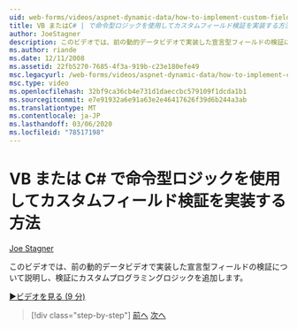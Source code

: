 ```yaml
---
uid: web-forms/videos/aspnet-dynamic-data/how-to-implement-custom-field-validation-with-imperative-logic-in-vb-or-c
title: VB またはC# | で命令型ロジックを使用してカスタムフィールド検証を実装する方法Microsoft Docs
author: JoeStagner
description: このビデオでは、前の動的データビデオで実装した宣言型フィールドの検証に加え、カスタムプログラミングロジックを val...
ms.author: riande
ms.date: 12/11/2008
ms.assetid: 22fb5270-7685-4f3a-919b-c23e180efe49
msc.legacyurl: /web-forms/videos/aspnet-dynamic-data/how-to-implement-custom-field-validation-with-imperative-logic-in-vb-or-c
msc.type: video
ms.openlocfilehash: 32bf9ca36cb4e731d1daeccbc579109f1dcda1b1
ms.sourcegitcommit: e7e91932a6e91a63e2e46417626f39d6b244a3ab
ms.translationtype: MT
ms.contentlocale: ja-JP
ms.lasthandoff: 03/06/2020
ms.locfileid: "78517198"
---
```

# <a name="how-to-implement-custom-field-validation-with-imperative-logic-in-vb-or-c"></a>VB または C\# で命令型ロジックを使用してカスタムフィールド検証を実装する方法

[Joe Stagner](https://github.com/JoeStagner)

このビデオでは、前の動的データビデオで実装した宣言型フィールドの検証について説明し、検証にカスタムプログラミングロジックを追加します。

[&#9654;ビデオを見る (9 分)](https://channel9.msdn.com/Blogs/ASP-NET-Site-Videos/how-to-implement-custom-field-validation-with-imperative-logic-in-vb-or-c)

> [!div class="step-by-step"]
> [前へ](how-to-use-attribute-validation-in-aspnet-dynamic-data-applications.md)
> [次へ](how-to-remove-columns-from-your-dynamicdata-data-grids.md)
